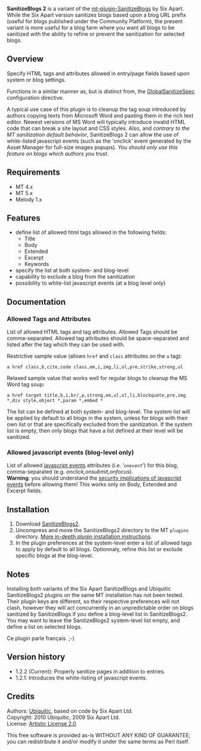 **SanitizeBlogs 2** is a variant of the [mt-plugin-SanitizeBlogs](http://github.com/sixapart/mt-plugin-SanitizeBlogs) by Six Apart. While the Six Apart version sanitizes blogs based upon a blog URL prefix (useful for blogs published under the Community Platform), the present variant is more useful for a blog farm where you want all blogs to be sanitized with the ability to refine or prevent the sanitization for selected blogs.

## Overview

Specify HTML tags and attributes allowed in entry/page fields based upon system or blog settings.

Functions in a similar manner as, but is distinct from, the [GlobalSanitizeSpec](http://www.movabletype.org/config/globalsanitizespec) configuration directive.

A typical use case of this plugin is to cleanup the tag soup introduced by authors copying texts from Microsoft Word and pasting them in the rich text editor. Newest versions of MS Word will typically introduce invalid HTML code that can break a site layout and CSS styles.
Also, and <em>contrary to the MT sanitization default behavior</em>, SanitizeBlogs 2 can allow the use of white-listed javascript events (such as the 'onclick' event generated by the Asset Manager for full-size images popups). <em>You should only use this feature on blogs which authors you trust</em>.


## Requirements

* MT 4.x
* MT 5.x
* Melody 1.x


## Features

* define list of allowed html tags allowed in the following fields:
    * Title
    * Body
    * Extended
    * Excerpt
    * Keywords
* specify the list at both system- and blog-level
* capability to exclude a blog from the sanitization
* possibility to white-list javascript events (at a blog level only)


## Documentation

### Allowed Tags and Attributes

List of allowed HTML tags and tag attributes. Allowed Tags should be comma-separated. Allowed tag attributes should be space-separated and listed after the tag which they can be used with.

Restrictive sample value (allows `href` and `class` attributes on the `a` tag):

    a href class,b,cite,code class,em,i,img,li,ol,pre,strike,strong,ul

Relaxed sample value that works well for regular blogs to cleanup the MS Word tag soup:

    a href target title,b,i,br/,p,strong,em,ul,ol,li,blockquote,pre,img *,div style,object *,param *,embed *

The list can be defined at both system- and blog-level.
The system list will be applied by default to all blogs in the system, unless for blogs with their own list or that are specifically excluded from the sanitization.
If the system list is empty, then only blogs that have a list defined at their level will be sanitized. 

### Allowed javascript events (blog-level only)

List of allowed [javascript events](http://www.quirksmode.org/js/events_events.html) attributes (i.e. ‘<code>on<em>event</em></code>’) for this blog, comma-separated (e.g. <em>onclick,onsubmit,onfocus</em>).<br/><strong>Warning</strong>: you should understand the [security implications of javascript events](http://en.wikipedia.org/wiki/JavaScript#Security) before allowing them! This works only on Body, Extended and Excerpt fields.


## Installation

1. Download <a href="http://github.com/padawan/SanitizeBlogs2" onClick="javascript: pageTracker._trackPageview('/software/SanitizeBlogs.github');">SanitizeBlogs2</a>.
1. Uncompress and move the SanitizeBlogs2 directory to the MT `plugins` directory. [More in-depth plugin installation instructions](http://tinyurl.com/easy-plugin-install).
1. In the plugin preferences at the system-level enter a list of allowed tags to apply by default to all blogs.
Optionnaly, refine this list or exclude specific blogs at the blog-level.


## Notes

Installing both variants of the Six Apart SanitizeBlogs and Ubiquitic SanitizeBlogs2 plugins on the same MT installation has not been tested. Their plugin keys are different, so their respective preferences will not clash, however they will act concurrently in an unpredictable order on blogs sanitized by SanitizeBlogs if you define a blog-level list in SanitizeBlogs2. You may want to leave the SanitizeBlogs2 system-level list empty, and define a list on selected blogs.

Ce plugin parle français. ;-)

## Version history

- 1.2.2 (Current): Properly sanitize pages in addition to entries.
- 1.2.1: Introduces the white-listing of javascript events.


## Credits

Authors: [Ubiquitic](http://ubiquitic.com/), based on code by Six Apart Ltd.  
Copyright: 2010 Ubiquitic, 2009 Six Apart Ltd.  
License: [Artistic License 2.0](http://www.opensource.org/licenses/artistic-license-2.0.php)

This free software is provided as-is WITHOUT ANY KIND OF GUARANTEE; you can redistribute it and/or modify it under the same terms as Perl itself.
